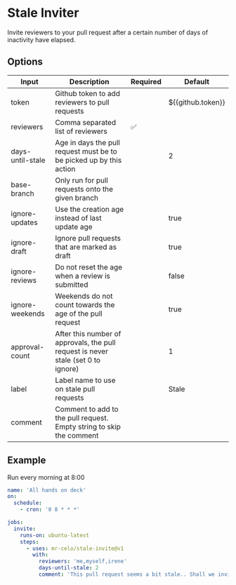 # Stale Inviter

Invite reviewers to your pull request after a certain number of days of inactivity have elapsed.

## Options

| Input            | Description                                                                       | Required | Default           |
|------------------|-----------------------------------------------------------------------------------|----------|-------------------|
| token            | Github token to add reviewers to pull requests                                    |          | ${{github.token}} |
| reviewers        | Comma separated list of reviewers                                                 | ✅       |                   |
| days-until-stale | Age in days the pull request must be to be picked up by this action               |          | 2                 |
| base-branch      | Only run for pull requests onto the given branch                                  |          |                   |
| ignore-updates   | Use the creation age instead of last update age                                   |          | true              |
| ignore-draft     | Ignore pull requests that are marked as draft                                     |          | true              |
| ignore-reviews   | Do not reset the age when a review is submitted                                   |          | false             |
| ignore-weekends  | Weekends do not count towards the age of the pull request                         |          | true              |
| approval-count   | After this number of approvals, the pull request is never stale (set 0 to ignore) |          | 1                 |
| label            | Label name to use on stale pull requests                                          |          | Stale             |
| comment          | Comment to add to the pull request. Empty string to skip the comment              |          |                   |

## Example

Run every morning at 8:00
```yaml
name: 'All hands on deck'
on:
  schedule:
    - cron: '0 8 * * *'

jobs:
  invite:
    runs-on: ubuntu-latest
    steps:
      - uses: mr-celo/stale-invite@v1
        with:
          reviewers: 'me,myself,irene'
          days-until-stale: 2
          comment: 'This pull request seems a bit stale.. Shall we invite more to the party?'

```
